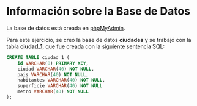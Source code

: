 # Información sobre la Base de Datos

La base de datos está creada en [phpMyAdmin](http://localhost/phpmyadmin).

Para este ejercicio, se creó la base de datos **ciudades** y se trabajó con la tabla **ciudad_1**, que fue creada con la siguiente sentencia SQL:

```sql
CREATE TABLE ciudad_1 (
    id VARCHAR(8) PRIMARY KEY,
    ciudad VARCHAR(40) NOT NULL,
    pais VARCHAR(40) NOT NULL,
    habitantes VARCHAR(40) NOT NULL,
    superficie VARCHAR(40) NOT NULL
    metro VARCHAR(40) NOT NULL
);
```